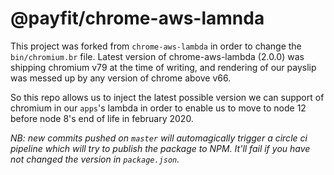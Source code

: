 # @payfit/chrome-aws-lamnda

This project was forked from `chrome-aws-lambda` in order to change the `bin/chromium.br` file.
Latest version of chrome-aws-lambda (2.0.0) was shipping chromium v79 at the time of writing, and rendering of our payslip was messed up by any version of chrome above v66.

So this repo allows us to inject the latest possible version we can support of chromium in our `apps`'s lambda in order to enable us to move to node 12 before node 8's end of life in february 2020.

_NB: new commits pushed on `master` will automagically trigger a circle ci pipeline which will try to publish the package to NPM. It'll fail if you have not changed the version in `package.json`._

